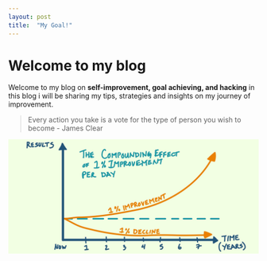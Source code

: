 ```yaml
---
layout: post
title:  "My Goal!"
---
```


# Welcome to my blog

Welcome to my blog on **self-improvement, goal achieving, and hacking**
in this blog i will be sharing my tips, strategies and insights on my journey of improvement. 

> Every action you take is a vote for the type of person you wish to become - James Clear

![Atomic Habit Chart](/images/atomic_1_chart.jpeg)
